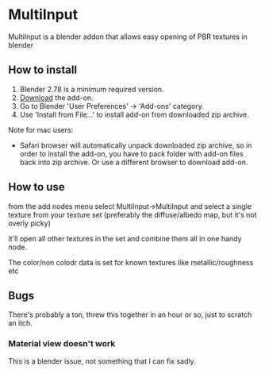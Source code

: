 # MultiInput

MultiInput is a blender addon that allows easy opening of PBR textures in blender

How to install
--------------------------

1. Blender 2.78 is a minimum required version.
2. [Download][addon] the add-on.
3. Go to Blender 'User Preferences' -> 'Add-ons' category.
4. Use 'Install from File...' to install add-on from downloaded zip archive.

Note for mac users:

* Safari browser will automatically unpack downloaded zip archive, so in order to install the add-on, you have to pack folder with add-on files back into zip archive. Or use a different browser to download add-on.

## How to use

from the add nodes menu select MultiInput->MultiInput and select a single texture from your texture set (preferably the diffuse/albedo map, but it's not overly picky)

it'll open all other textures in the set and combine them all in one handy node.

The color/non colodr data is set for known textures like metallic/roughness etc

## Bugs

There's probably a ton, threw this together in an hour or so, just to scratch an itch. 

### Material view doesn't work
This is a blender issue, not something that I can fix sadly. 
 
[addon]: https://github.com/LazyDodo/oslpy/archive/master.zip
